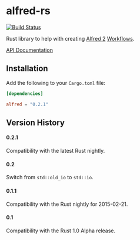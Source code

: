 # alfred-rs

[![Build Status](https://travis-ci.org/kballard/alfred-rs.svg?branch=master)](https://travis-ci.org/kballard/alfred-rs)

Rust library to help with creating [Alfred 2][alfred] [Workflows][].

[alfred]: http://www.alfredapp.com
[Workflows]: http://support.alfredapp.com/workflows

[API Documentation](http://www.rust-ci.org/kballard/alfred-rs/doc/alfred/)

## Installation

Add the following to your `Cargo.toml` file:

```toml
[dependencies]

alfred = "0.2.1"
```

## Version History

#### 0.2.1

Compatibility with the latest Rust nightly.

#### 0.2

Switch from `std::old_io` to `std::io`.

#### 0.1.1

Compatibility with the Rust nightly for 2015-02-21.

#### 0.1

Compatibility with the Rust 1.0 Alpha release.
